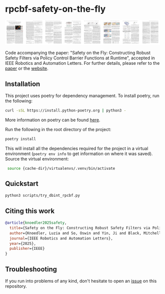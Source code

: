 # rpcbf-safety-on-the-fly

[![Alt text for image](assets/paper.png)](https://ieeexplore.ieee.org/stamp/stamp.jsp?tp=&arnumber=11122656)

Code accompanying the paper: "Safety on the Fly: Constructing Robust Safety Filters via Policy Control Barrier Functions at Runtime", accepted in IEEE Robotics and Automation Letters. For further details, please refer to the [paper](https://ieeexplore.ieee.org/document/11122656) or the [website](https://oswinso.xyz/rpcbf/).



## Installation
This project uses poetry for dependency management. To install poetry, run the following:
```bash
curl -sSL https://install.python-poetry.org | python3 -
```
More information on poetry can be found [here](https://python-poetry.org/docs/).

Run the following in the root directory of the project:
```bash
poetry install
```
This will install all the dependencies required for the project in a virtual environment (`poetry env info` to get information on where it was saved).
Source the virtual environment:
```bash
 source {cache-dir}/virtualenvs/.venv/bin/activate
```

## Quickstart
```bash
python3 scripts/try_dbint_rpcbf.py
```

## Citing this work
```bibtex
@article{knoedler2025safety,
  title={Safety on the Fly: Constructing Robust Safety Filters via Policy Control Barrier Functions at Runtime},
  author={Knoedler, Luzia and So, Oswin and Yin, Ji and Black, Mitchell and Serlin, Zachary and Tsiotras, Panagiotis and Alonso-Mora, Javier and Fan, Chuchu},
  journal={IEEE Robotics and Automation Letters},
  year={2025},
  publisher={IEEE}
}
```

## Troubleshooting
If you run into problems of any kind, don't hesitate to open an [issue](https://github.com/LuziaKn/rpcbf-safety-on-the-fly/issues) on this repository.